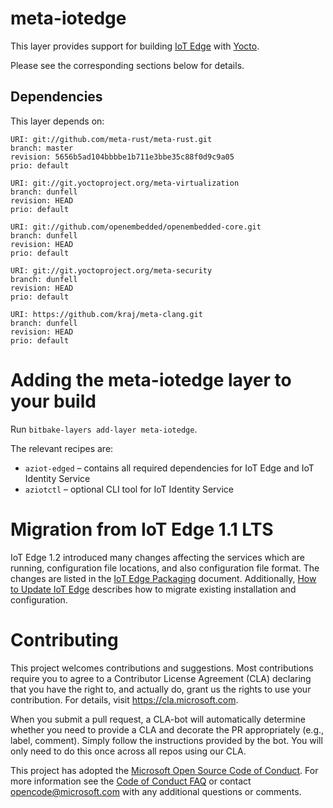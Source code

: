 meta-iotedge
===========

This layer provides support for building [IoT Edge][iotedge] with [Yocto][yocto].

Please see the corresponding sections below for details.

[iotedge]: https://github.com/azure/iotedge
[yocto]: https://www.yoctoproject.org/

Dependencies
------------
This layer depends on:

```
URI: git://github.com/meta-rust/meta-rust.git
branch: master
revision: 5656b5ad104bbbbe1b711e3bbe35c88f0d9c9a05
prio: default
```

```
URI: git://git.yoctoproject.org/meta-virtualization
branch: dunfell
revision: HEAD
prio: default
```

```
URI: git://github.com/openembedded/openembedded-core.git
branch: dunfell
revision: HEAD
prio: default
```

```
URI: git://git.yoctoproject.org/meta-security
branch: dunfell
revision: HEAD
prio: default
```

```
URI: https://github.com/kraj/meta-clang.git
branch: dunfell
revision: HEAD
prio: default
```

Adding the meta-iotedge layer to your build
=================================================

Run `bitbake-layers add-layer meta-iotedge`.

The relevant recipes are:

* `aziot-edged` – contains all required dependencies for IoT Edge and IoT Identity Service
* `aziotctl` – optional CLI tool for IoT Identity Service

Migration from IoT Edge 1.1 LTS
===============================

IoT Edge 1.2 introduced many changes affecting the services which are running,
configuration file locations, and also configuration file format. The changes
are listed in the [IoT Edge Packaging][packaging] document. Additionally, [How
to Update IoT Edge][updating-guide] describes how to migrate existing
installation and configuration.

[packaging]: https://github.com/Azure/iotedge/blob/main/doc/packaging.md
[updating-guide]: https://learn.microsoft.com/azure/iot-edge/how-to-update-iot-edge?view=iotedge-1.4&tabs=ubuntu#special-case-update-from-10-or-11-to-latest-release

Contributing
============

This project welcomes contributions and suggestions.  Most contributions require you to agree to a
Contributor License Agreement (CLA) declaring that you have the right to, and actually do, grant us
the rights to use your contribution. For details, visit https://cla.microsoft.com.

When you submit a pull request, a CLA-bot will automatically determine whether you need to provide
a CLA and decorate the PR appropriately (e.g., label, comment). Simply follow the instructions
provided by the bot. You will only need to do this once across all repos using our CLA.

This project has adopted the [Microsoft Open Source Code of Conduct](https://opensource.microsoft.com/codeofconduct/).
For more information see the [Code of Conduct FAQ](https://opensource.microsoft.com/codeofconduct/faq/) or
contact [opencode@microsoft.com](mailto:opencode@microsoft.com) with any additional questions or comments.
